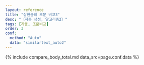 ```yaml
---
layout: reference
title: "상한금궤 조문 비교3"
desc: "〔자동 생성, 알고리즘2〕"
tags: [자동, 조문비교]
order: 3
conf:
  method: "Auto"
  data: "similartext_auto2"
---
```


{% include compare_body_total.md data_src=page.conf.data %}
